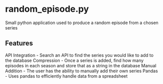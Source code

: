 # random_episode.py
Small python application used to produce a random episode from a chosen series

## Features
API Integration - Search an API to find the series you would like to add to the database
Compression - Once a series is added, find how many episodes in each season and store that as a string in the database
Manual Addition - The user has the ability to manually add their own series
Pandas - Uses pandas to efficiently handle data from a spreadsheet
